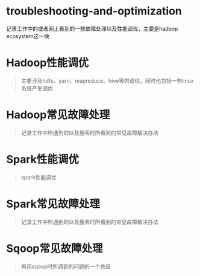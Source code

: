 # troubleshooting-and-optimization

记录工作中的或者网上看到的一些故障处理以及性能调优，主要是hadoop ecosystem这一块

# Hadoop性能调优

> 主要涉及hdfs、yarn、mapreduce、hive等的调优，同时也包括一些linux系统产生调优



# Hadoop常见故障处理

> 记录工作中所遇到的以及搜索时所看到的常见故障解决办法

# Spark性能调优

> spark性能调优

# Spark常见故障处理

> 记录工作中所遇到的以及搜索时所看到的常见故障解决办法

# Sqoop常见故障处理

> 再用sqoop时所遇到的问题的一个总结






